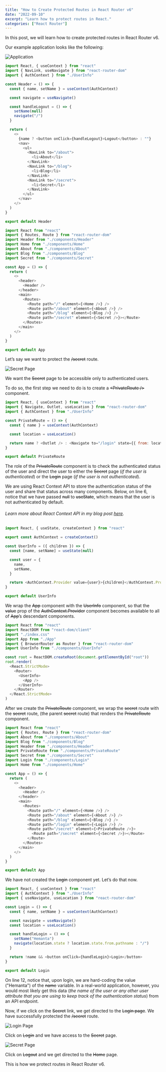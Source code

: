 ```yaml
---
title: "How to Create Protected Routes in React Router v6"
date: "2022-09-10"
excerpt: "Learn how to protect routes in React."
categories: ["React Router"]
---
```


In this post, we will learn how to create protected routes in React Router v6.

Our example application looks like the following:

![Application](../images/protectedRoute/app.png)

```js:title=src/components/Header.js {numberLines}
import React, { useContext } from "react"
import { NavLink, useNavigate } from "react-router-dom"
import { AuthContext } from "./UserInfo"

const Header = () => {
  const { name, setName } = useContext(AuthContext)

  const navigate = useNavigate()

  const handleLogout = () => {
    setName(null)
    navigate("/")
  }

  return (
    <>
      {name ? <button onClick={handleLogout}>Logout</button> : ""}
      <nav>
        <ul>
          <NavLink to="/about">
            <li>About</li>
          </NavLink>
          <NavLink to="/blog">
            <li>Blog</li>
          </NavLink>
          <NavLink to="/secret">
            <li>Secret</li>
          </NavLink>
        </ul>
      </nav>
    </>
  )
}

export default Header
```

```js:title=src/App.js {numberLines}
import React from "react"
import { Routes, Route } from "react-router-dom"
import Header from "./components/Header"
import Home from "./components/Home"
import About from "./components/About"
import Blog from "./components/Blog"
import Secret from "./components/Secret"

const App = () => {
  return (
    <>
      <header>
        <Header />
      </header>
      <main>
        <Routes>
          <Route path="/" element={<Home />} />
          <Route path="/about" element={<About />} />
          <Route path="/blog" element={<Blog />} />
          <Route path="/secret" element={<Secret />}></Route>
        </Routes>
      </main>
    </>
  )
}

export default App
```

Let’s say we want to protect the ~~/secret~~ route.

![Secret Page](../images/protectedRoute/opensecret.png)

We want the ~~Secret~~ page to be accessible only to authenticated users.

To do so, the first step we need to do is to create a ~~\<PrivateRoute />~~ component.

```js:title=src/components/PrivateRoute.js {numberLines}
import React, { useContext } from "react"
import { Navigate, Outlet, useLocation } from "react-router-dom"
import { AuthContext } from "./UserInfo"

const PrivateRoute = () => {
  const { name } = useContext(AuthContext)

  const location = useLocation()

  return name ? <Outlet /> : <Navigate to="/login" state={{ from: location }} />
}

export default PrivateRoute
```

The role of the ~~PrivateRoute~~ component is to check the authenticated status of the user and direct the user to either the ~~Secret~~ page (_if the user is authenticated_) or the ~~Login~~ page (_if the user is not authenticated_).

We are using React Context API to store the authentication status of the user and share that status across many components. Below, on line 6, notice that we have passed ~~null~~ to ~~useState~~, which means that the user is not authenticated by default.

###### Learn more about React Context API in my blog post [here](https://hemanta.io/introduction-to-react-context-api/).

```js:title=src/components/UserInfo.js {numberLines, 6-6}
import React, { useState, createContext } from "react"

export const AuthContext = createContext()

const UserInfo = ({ children }) => {
  const [name, setName] = useState(null)

  const user = {
    name,
    setName,
  }

  return <AuthContext.Provider value={user}>{children}</AuthContext.Provider>
}

export default UserInfo
```

We wrap the ~~App~~ component with the ~~UserInfo~~ component, so that the ~~value~~ prop of the ~~AuthContext.Provider~~ component becomes available to all of ~~App~~’s descendant components.

```js:title=src/index.js {numberLines, 12-12, 14-14}
import React from "react"
import ReactDOM from "react-dom/client"
import "./index.css"
import App from "./App"
import { BrowserRouter as Router } from "react-router-dom"
import UserInfo from "./components/UserInfo"

const root = ReactDOM.createRoot(document.getElementById("root"))
root.render(
  <React.StrictMode>
    <Router>
      <UserInfo>
        <App />
      </UserInfo>
    </Router>
  </React.StrictMode>
)
```

After we create the ~~PrivateRoute~~ component, we wrap the ~~secret~~ route with the ~~secret~~ route, (the parent ~~secret~~ route) that renders the ~~PrivateRoute~~ component.

```js:title=src/App.js {numberLines, 23-23, 25-25}
import React from "react"
import { Routes, Route } from "react-router-dom"
import About from "./components/About"
import Blog from "./components/Blog"
import Header from "./components/Header"
import PrivateRoute from "./components/PrivateRoute"
import Secret from "./components/Secret"
import Login from "./components/Login"
import Home from "./components/Home"

const App = () => {
  return (
    <>
      <header>
        <Header />
      </header>
      <main>
        <Routes>
          <Route path="/" element={<Home />} />
          <Route path="/about" element={<About />} />
          <Route path="/blog" element={<Blog />} />
          <Route path="/login" element={<Login />} />
          <Route path="/secret" element={<PrivateRoute />}>
            <Route path="/secret" element={<Secret />}></Route>
          </Route>
        </Routes>
      </main>
    </>
  )
}

export default App
```

We have not created the ~~Login~~ component yet. Let’s do that now.

```js:title=src/components/Login.js {numberLines, 12-12}
import React, { useContext } from "react"
import { AuthContext } from "./UserInfo"
import { useNavigate, useLocation } from "react-router-dom"

const Login = () => {
  const { name, setName } = useContext(AuthContext)

  const navigate = useNavigate()
  const location = useLocation()

  const handleLogin = () => {
    setName("Hemanta")
    navigate(location.state ? location.state.from.pathname : "/")
  }

  return !name && <button onClick={handleLogin}>Login</button>
}

export default Login
```

On line 12, notice that, upon login, we are hard-coding the value ("Hemanta") of the ~~name~~ variable. In a real-world application, however, you would most likely get this data (_the name of the user or any other user attribute that you are using to keep track of the authentication status_) from an API endpoint.

Now, if we click on the ~~Secret~~ link, we get directed to the ~~Login page~~. We have successfully protected the ~~/secret~~ route.

![Login Page](../images/protectedRoute/login.png)

Click on ~~Login~~ and we have access to the ~~Secret~~ page.

![Secret Page](../images/protectedRoute/secret.png)

Click on ~~Logout~~ and we get directed to the ~~Home~~ page.

This is how we protect routes in React Router v6.
